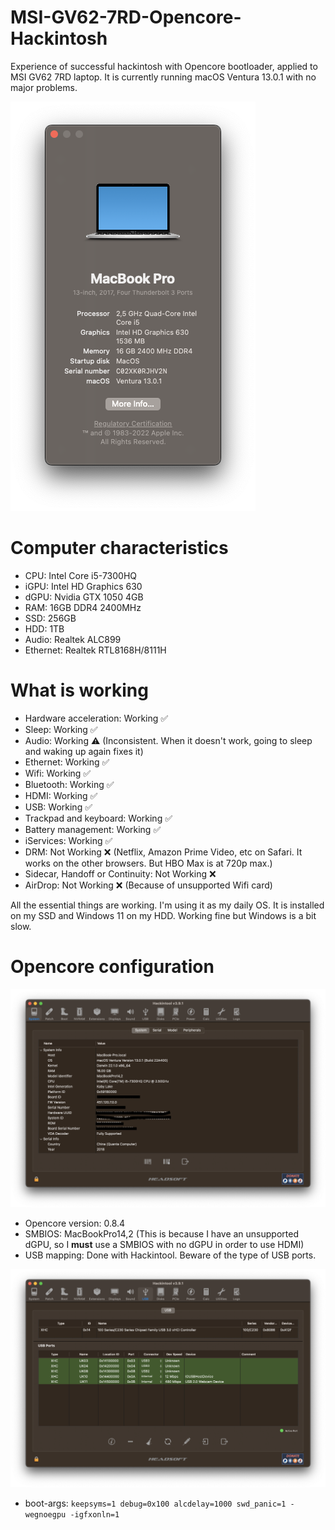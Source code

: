# MSI-GV62-7RD-Opencore-Hackintosh

Experience of successful hackintosh with Opencore bootloader, applied to MSI GV62 7RD laptop. It is currently running macOS Ventura 13.0.1 with no major problems.

![images/about.png](images/about.png)

# Computer characteristics

- CPU: Intel Core i5-7300HQ
- iGPU: Intel HD Graphics 630
- dGPU: Nvidia GTX 1050 4GB
- RAM: 16GB DDR4 2400MHz
- SSD: 256GB
- HDD: 1TB
- Audio: Realtek ALC899
- Ethernet: Realtek RTL8168H/8111H

# What is working

- Hardware acceleration: Working ✅
- Sleep: Working ✅
- Audio: Working ⚠️ (Inconsistent. When it doesn't work, going to sleep and waking up again fixes it)
- Ethernet: Working ✅
- Wifi: Working ✅
- Bluetooth: Working ✅
- HDMI: Working ✅
- USB: Working ✅
- Trackpad and keyboard: Working ✅
- Battery management: Working ✅
- iServices: Working ✅
- DRM: Not Working ❌ (Netflix, Amazon Prime Video, etc on Safari. It works on the other browsers. But HBO Max is at 720p max.)
- Sidecar, Handoff or Continuity: Not Working ❌
- AirDrop: Not Working ❌ (Because of unsupported Wifi card)

All the essential things are working. I'm using it as my daily OS. It is installed on my SSD and Windows 11 on my HDD. Working fine but Windows is a bit slow.

# Opencore configuration

![images/info.png](images/info.png)

- Opencore version: 0.8.4
- SMBIOS: MacBookPro14,2 (This is because I have an unsupported dGPU, so I **must** use a SMBIOS with no dGPU in order to use HDMI)
- USB mapping: Done with Hackintool. Beware of the type of USB ports.

![images/USB-map.png](images/USB-map.png)

- boot-args: `keepsyms=1 debug=0x100 alcdelay=1000 swd_panic=1 -wegnoegpu -igfxonln=1`
